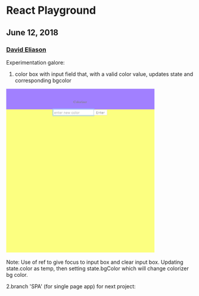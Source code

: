 # React Playground
## June 12, 2018
### [David Eliason](http://www.davethemaker.com)

Experimentation galore:

1. color box with input field that, with a valid color value, updates state and corresponding bgcolor

![color box](./src/img/color_box.png?raw=true  "color box")

Note: Use of ref to give focus to input box and clear input box. Updating state.color as temp, then setting state.bgColor which will change colorizer bg color.

2.branch 'SPA' (for single page app) for next project:
